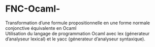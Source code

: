 # FNC-Ocaml-
Transformation d’une formule propositionnelle en une forme normale conjonctive équivalente en Ocaml     
Utilisation du langage de programmation Ocaml avec lex (génerateur d’analyseur lexical) et le yacc (génerateur d’analyseur syntaxique).
